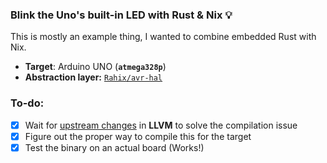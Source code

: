 ### Blink the Uno's built-in LED with Rust & Nix 💡

This is mostly an example thing, I wanted to combine embedded Rust with Nix.

- **Target**: Arduino UNO (**`atmega328p`**)
- **Abstraction layer:** [`Rahix/avr-hal`](https://github.com/Rahix/avr-hal)

### To-do:

- [x] Wait for [upstream changes](https://reviews.llvm.org/D152059) in **LLVM** to solve the compilation issue
- [x] Figure out the proper way to compile this for the target
- [x] Test the binary on an actual board (Works!)
